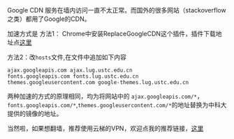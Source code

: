  Google CDN 服务在墙内访问一直不太正常。而国外的很多网站（stackoverflow之类）都用了Google的CDN。

加速方式是
方法1： Chrome中安装ReplaceGoogleCDN这个插件，插件下载地址点[这里](https://chrome.google.com/webstore/detail/replace-google-cdn/kpampjmfiopfpkkepbllemkibefkiice)

方法2：改`hosts`文件,在文件中追加如下内容
```
ajax.googleapis.com ajax.lug.ustc.edu.cn
fonts.googleapis.com fonts.lug.ustc.edu.cn
themes.googleusercontent.com google-themes.lug.ustc.edu.cn
```

两种加速的方式的原理相同，均为将网站中的 `ajax.googleapis.com/*`，`fonts.googleapis.com/*`,`themes.googleusercontent.com/*`的地址替换为中科大提供的镜像的地址。

当然啦，如果想翻墙，推荐使用云梯的VPN，欢迎点我的推荐链接，[这里](http://ytref.com/?r=f3e9d90b468a1e44)

